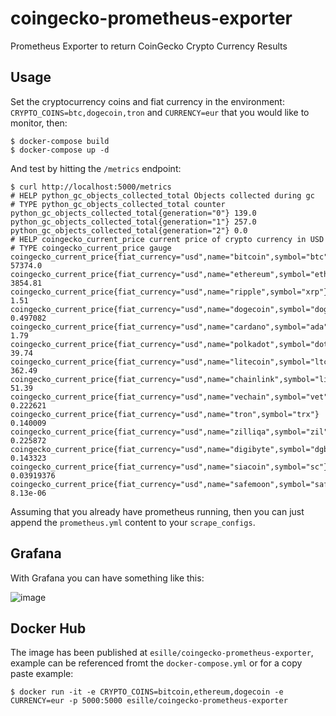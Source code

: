 # coingecko-prometheus-exporter
Prometheus Exporter to return CoinGecko Crypto Currency Results

## Usage

Set the cryptocurrency coins and fiat currency in the environment: `CRYPTO_COINS=btc,dogecoin,tron` and `CURRENCY=eur` that you would like to monitor, then:

```
$ docker-compose build
$ docker-compose up -d
```

And test by hitting the `/metrics` endpoint:

```
$ curl http://localhost:5000/metrics
# HELP python_gc_objects_collected_total Objects collected during gc
# TYPE python_gc_objects_collected_total counter
python_gc_objects_collected_total{generation="0"} 139.0
python_gc_objects_collected_total{generation="1"} 257.0
python_gc_objects_collected_total{generation="2"} 0.0
# HELP coingecko_current_price current price of crypto currency in USD
# TYPE coingecko_current_price gauge
coingecko_current_price{fiat_currency="usd",name="bitcoin",symbol="btc"} 57374.0
coingecko_current_price{fiat_currency="usd",name="ethereum",symbol="eth"} 3854.81
coingecko_current_price{fiat_currency="usd",name="ripple",symbol="xrp"} 1.51
coingecko_current_price{fiat_currency="usd",name="dogecoin",symbol="doge"} 0.497082
coingecko_current_price{fiat_currency="usd",name="cardano",symbol="ada"} 1.79
coingecko_current_price{fiat_currency="usd",name="polkadot",symbol="dot"} 39.74
coingecko_current_price{fiat_currency="usd",name="litecoin",symbol="ltc"} 362.49
coingecko_current_price{fiat_currency="usd",name="chainlink",symbol="link"} 51.39
coingecko_current_price{fiat_currency="usd",name="vechain",symbol="vet"} 0.222621
coingecko_current_price{fiat_currency="usd",name="tron",symbol="trx"} 0.140009
coingecko_current_price{fiat_currency="usd",name="zilliqa",symbol="zil"} 0.225872
coingecko_current_price{fiat_currency="usd",name="digibyte",symbol="dgb"} 0.143323
coingecko_current_price{fiat_currency="usd",name="siacoin",symbol="sc"} 0.03919376
coingecko_current_price{fiat_currency="usd",name="safemoon",symbol="safemoon"} 8.13e-06
```

Assuming that you already have prometheus running, then you can just append the `prometheus.yml` content to your `scrape_configs`. 

## Grafana

With Grafana you can have something like this:

![image](https://user-images.githubusercontent.com/567298/117580139-c2b4bc00-b0f6-11eb-8b89-ae244aed25f7.png)

## Docker Hub

The image has been published at `esille/coingecko-prometheus-exporter`, example can be referenced fromt the `docker-compose.yml` or for a copy paste example:

```
$ docker run -it -e CRYPTO_COINS=bitcoin,ethereum,dogecoin -e CURRENCY=eur -p 5000:5000 esille/coingecko-prometheus-exporter
```
